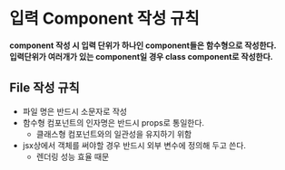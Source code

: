 # 입력 Component 작성 규칙
**component 작성 시 입력 단위가 하나인 component들은 함수형으로 작성한다.**  
**입력단위가 여러개가 있는 component일 경우 class component로 작성한다.** 

## File 작성 규칙
- 파일 명은 반드시 소문자로 작성
- 함수형 컴포넌트의 인자명은 반드시 props로 통일한다.
  - 클래스형 컴포넌트와의 일관성을 유지하기 위함
- jsx상에서 객체를 써야할 경우 반드시 외부 변수에 정의해 두고 쓴다.
  - 렌더링 성능 효율 때문